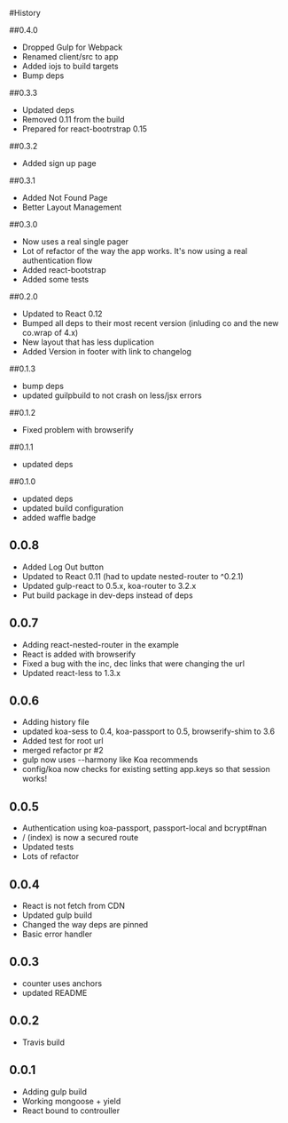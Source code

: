 #History

##0.4.0
- Dropped Gulp for Webpack
- Renamed client/src to app
- Added iojs to build targets
- Bump deps

##0.3.3
- Updated deps
- Removed 0.11 from the build
- Prepared for react-bootrstrap 0.15

##0.3.2
- Added sign up page

##0.3.1
- Added Not Found Page
- Better Layout Management

##0.3.0
- Now uses a real single pager
- Lot of refactor of the way the app works. It's now using a real authentication flow
- Added react-bootstrap
- Added some tests

##0.2.0
- Updated to React 0.12
- Bumped all deps to their most recent version (inluding co and the new co.wrap of 4.x)
- New layout that has less duplication
- Added Version in footer with link to changelog

##0.1.3
- bump deps
- updated guilpbuild to not crash on less/jsx errors

##0.1.2
- Fixed problem with browserify

##0.1.1
- updated deps

##0.1.0
- updated deps
- updated build configuration
- added waffle badge

## 0.0.8
- Added Log Out button
- Updated to React 0.11 (had to update nested-router to ^0.2.1)
- Updated gulp-react to 0.5.x, koa-router to 3.2.x
- Put build package in dev-deps instead of deps

## 0.0.7
- Adding react-nested-router in the example
- React is added with browserify
- Fixed a bug with the inc, dec links that were changing the url
- Updated react-less to 1.3.x

## 0.0.6
- Adding history file
- updated koa-sess to 0.4, koa-passport to 0.5, browserify-shim to 3.6
- Added test for root url
- merged refactor pr #2
- gulp now uses --harmony like Koa recommends
- config/koa now checks for existing setting app.keys so that session works!

## 0.0.5
- Authentication using koa-passport, passport-local and bcrypt#nan
- / (index) is now a secured route
- Updated tests
- Lots of refactor

## 0.0.4
- React is not fetch from CDN
- Updated gulp build
- Changed the way deps are pinned
- Basic error handler

## 0.0.3
- counter uses anchors
- updated README

## 0.0.2
- Travis build

## 0.0.1
- Adding gulp build
- Working mongoose + yield
- React bound to controuller
